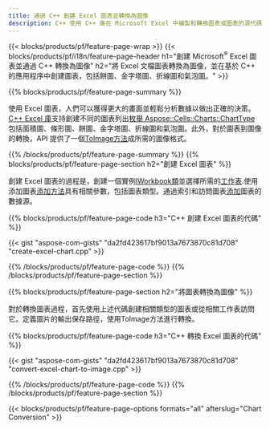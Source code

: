 ```yaml
---
title: 通過 C++ 創建 Excel 圖表並轉換為圖像
description: C++ 使用 C++ 庫在 Microsoft Excel 中繪製和轉換圖表或圖表的源代碼
---
```

{{< blocks/products/pf/feature-page-wrap >}}
{{< blocks/products/pf/i18n/feature-page-header h1="創建 Microsoft<sup>&reg;</sup> Excel 圖表並通過 C++ 轉換為圖像" h2="將 Excel 文檔圖表轉換為圖像，並在基於 C++ 的應用程序中創建圖表，包括餅圖、金字塔圖、折線圖和氣泡圖。" >}}

{{% blocks/products/pf/feature-page-summary %}}

使用 Excel 圖表，人們可以獲得更大的畫面並輕鬆分析數據以做出正確的決策。[C++ Excel 庫](/cells/zh-hant/cpp/)支持創建不同的圖表列出[枚舉 Aspose::Cells::Charts::ChartType
](https://reference.aspose.com/cells/cpp/namespace/aspose.cells.charts#a2f17e69bcefc754569019185d0621b70)包括面積圖、條形圖、餅圖、金字塔圖、折線圖和氣泡圖。此外，對於圖表到圖像的轉換，API 提供了一個[ToImage方法](https://reference.aspose.com/cells/cpp/class/aspose.cells.charts.i_sparkline#a28d76dd585c48366e1657f2982722ddb)成所需的圖像格式。

{{% /blocks/products/pf/feature-page-summary %}}
{{% blocks/products/pf/feature-page-section h2="創建 Excel 圖表" %}}

創建 Excel 圖表的過程是，創建一個實例[IWorkbook類](https://reference.aspose.com/cells/cpp/class/aspose.cells.i_workbook)並選擇所需的[工作表](https://reference.aspose.com/cells/cpp/class/aspose.cells.i_worksheet_collection#a5574d624796043233420d0e0459ccc43).使用添加圖表[添加方法](https://reference.aspose.com/cells/cpp/class/aspose.cells.charts.i_chart_collection#ab7e8cce835c251a4682605299a6aa068)具有相關參數，包括圖表類型。通過索引和訪問圖表[添加](https://reference.aspose.com/cells/cpp/class/aspose.cells.charts.i_series_collection#a8f4dc4d883f32f65b1fb673e2aa7862f)圖表的數據源。

{{% blocks/products/pf/feature-page-code h3="C++ 創建 Excel 圖表的代碼" %}}

{{< gist "aspose-com-gists" "da2fd423617bf9013a7673870c81d708" "create-excel-chart.cpp" >}}

{{% /blocks/products/pf/feature-page-code %}}
{{% /blocks/products/pf/feature-page-section %}}

{{% blocks/products/pf/feature-page-section h2="將圖表轉換為圖像" %}}


對於轉換圖表過程，首先使用上述代碼創建相關類型的圖表或從相關工作表訪問它。定義圖片的輸出保存路徑，使用ToImage方法進行轉換。

 
{{% blocks/products/pf/feature-page-code h3="C++ 轉換 Excel 圖表的代碼" %}}

{{< gist "aspose-com-gists" "da2fd423617bf9013a7673870c81d708" "convert-excel-chart-to-image.cpp" >}}

{{% /blocks/products/pf/feature-page-code %}}
{{% /blocks/products/pf/feature-page-section %}}

{{< blocks/products/pf/feature-page-options formats="all" afterslug="Chart Conversion" >}}
